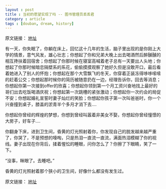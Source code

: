 ```yaml
---
layout : post
title : 当初的愿望实现了吗 -- 图书管理员丢丢君
category : article
tags : [douban, dream, history]
---
```


原文链接： [地址](http://www.douban.com/note/251555908/)
 
 有一天，你失眠了，你躺在床上，回忆这十几年的生活，脑子里出现的是你刚上大学的情景，意气风发，雄心壮志；你想起了你和兄弟大晚上出去喝酒然后醉醺醺的相互搀扶着回宿舍；你想起了你那时候在寝室高喊着老子总有一天要出人头地；你想起了你那时候暗恋隔壁系的系花，偷偷摸摸观察了她好久但是没敢开口，最后看着她进入了别人的怀抱；你想起在那个大雪飘飞的冬天，你穿着正装冻得哆哆嗦嗦的赶着公交；你想起那时候你的简历被随意扔在一边，经理告诉你，回去等消息；你想起你第一次接到offer的欣喜；你想起你领到第一个月工资兴奋地找上最好的哥们出去吃饭喝酒庆祝；你想起第一次跳槽的紧张激动；你想起你一次约会的局促不安；你想起婚礼宣誓时妻子灿烂的笑脸；你想起你孩子第一次叫爸爸时，你一个兴奋撞到桌子，膝盖的淤青半个多月才消下去….

你想起你曾经的辉煌的梦想，你想到曾经叫嚣着非美女不娶，你想起你曾经憧憬的大房子，好车子….

你翻身下床，进到卫生间，昏黄的灯光照射着你，你发现自己的脱发越来越严重了，你哭了，不是预想的嚎啕，只是热泪一直流一直流，满面热泪模糊了你的视线。妻子出现在你背后，揉着惺忪的睡眼，问你怎么了？你擦了下眼睛，笑了一下。

“没事，眯眼了。去睡吧。”
  
昏黄的灯光照射着那个狭小的卫生间，好像什么都没有发生过。


原文链接： [地址](http://www.douban.com/note/251555908/)